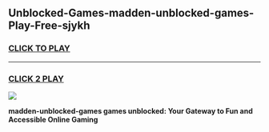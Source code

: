 
## Unblocked-Games-madden-unblocked-games-Play-Free-sjykh
<h3>
<a href="https://premium76.site?title=madden-unblocked-games&ref=18A1">CLICK TO PLAY</a></h3>
<hr>

<h3>
<a href="https://premium76.site?title=madden-unblocked-games&ref=18A1">CLICK 2 PLAY</a>
  
</h3>

<a href="https://premium76.site?title=madden-unblocked-games&ref=18A1"><img src="https://clearcache.store/games.png"></a>


**madden-unblocked-games games unblocked: Your Gateway to Fun and Accessible Online Gaming**
